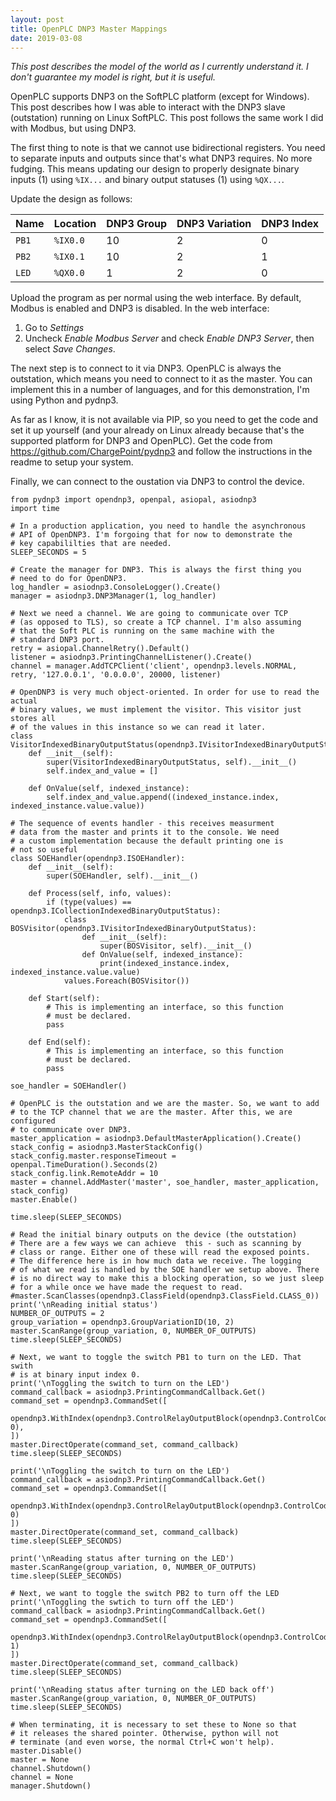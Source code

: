 ```yaml
---
layout: post
title: OpenPLC DNP3 Master Mappings
date: 2019-03-08
---
```


_This post describes the model of the world as I currently understand it.
I don't guarantee my model is right, but it is useful._

OpenPLC supports DNP3 on the SoftPLC platform (except for Windows). This post describes how I was
able to interact with the DNP3 slave (outstation) running on Linux SoftPLC. This post follows the
same work I did with Modbus, but using DNP3.

The first thing to note is that we cannot use bidirectional registers. You need to separate inputs
and outputs since that's what DNP3 requires. No more fudging. This means updating our design to 
properly designate binary inputs (1) using `%IX...` and binary output statuses (1) using `%QX...`.

Update the design as follows:

| Name  | Location | DNP3 Group | DNP3 Variation | DNP3 Index |
|-------|----------|------------|----------------|------------|
| `PB1` | `%IX0.0` | 10         | 2              | 0          |
| `PB2` | `%IX0.1` | 10         | 2              | 1          |
| `LED` | `%QX0.0` | 1          | 2              | 0          |

Upload the program as per normal using the web interface. By default, Modbus is enabled and DNP3 is disabled. In the web interface:

1. Go to *Settings*
1. Uncheck *Enable Modbus Server* and check *Enable DNP3 Server*, then select *Save Changes*.

The next step is to connect to it via DNP3. OpenPLC is always the outstation, which means you need to connect to it as
the master. You can implement this in a number of languages, and for this demonstration, I'm using Python and pydnp3.

As far as I know, it is not available via PIP, so you need to get the code and set it up yourself (and your already on Linux already because that's the supported platform for DNP3 and OpenPLC). Get the code from https://github.com/ChargePoint/pydnp3 and follow the instructions in the readme to setup your system.

Finally, we can connect to the oustation via DNP3 to control the device.

```
from pydnp3 import opendnp3, openpal, asiopal, asiodnp3
import time

# In a production application, you need to handle the asynchronous
# API of OpenDNP3. I'm forgoing that for now to demonstrate the
# key capabililties that are needed.
SLEEP_SECONDS = 5

# Create the manager for DNP3. This is always the first thing you
# need to do for OpenDNP3.
log_handler = asiodnp3.ConsoleLogger().Create()
manager = asiodnp3.DNP3Manager(1, log_handler)

# Next we need a channel. We are going to communicate over TCP
# (as opposed to TLS), so create a TCP channel. I'm also assuming
# that the Soft PLC is running on the same machine with the 
# standard DNP3 port.
retry = asiopal.ChannelRetry().Default()
listener = asiodnp3.PrintingChannelListener().Create()
channel = manager.AddTCPClient('client', opendnp3.levels.NORMAL, retry, '127.0.0.1', '0.0.0.0', 20000, listener)

# OpenDNP3 is very much object-oriented. In order for use to read the actual
# binary values, we must implement the visitor. This visitor just stores all
# of the values in this instance so we can read it later.
class VisitorIndexedBinaryOutputStatus(opendnp3.IVisitorIndexedBinaryOutputStatus):
    def __init__(self):
        super(VisitorIndexedBinaryOutputStatus, self).__init__()
        self.index_and_value = []

    def OnValue(self, indexed_instance):
        self.index_and_value.append((indexed_instance.index, indexed_instance.value.value))

# The sequence of events handler - this receives measurment
# data from the master and prints it to the console. We need
# a custom implementation because the default printing one is
# not so useful
class SOEHandler(opendnp3.ISOEHandler):
    def __init__(self):
        super(SOEHandler, self).__init__()

    def Process(self, info, values):
        if (type(values) == opendnp3.ICollectionIndexedBinaryOutputStatus):
            class BOSVisitor(opendnp3.IVisitorIndexedBinaryOutputStatus):
                def __init__(self):
                    super(BOSVisitor, self).__init__()
                def OnValue(self, indexed_instance):
                    print(indexed_instance.index, indexed_instance.value.value)
            values.Foreach(BOSVisitor())

    def Start(self):
        # This is implementing an interface, so this function
        # must be declared.
        pass

    def End(self):
        # This is implementing an interface, so this function
        # must be declared.
        pass

soe_handler = SOEHandler()

# OpenPLC is the outstation and we are the master. So, we want to add
# to the TCP channel that we are the master. After this, we are configured
# to communicate over DNP3.
master_application = asiodnp3.DefaultMasterApplication().Create()
stack_config = asiodnp3.MasterStackConfig()
stack_config.master.responseTimeout = openpal.TimeDuration().Seconds(2)
stack_config.link.RemoteAddr = 10
master = channel.AddMaster('master', soe_handler, master_application, stack_config)
master.Enable()

time.sleep(SLEEP_SECONDS)

# Read the initial binary outputs on the device (the outstation)
# There are a few ways we can achieve  this - such as scanning by
# class or range. Either one of these will read the exposed points.
# The difference here is in how much data we receive. The logging
# of what we read is handled by the SOE handler we setup above. There
# is no direct way to make this a blocking operation, so we just sleep
# for a while once we have made the request to read.
#master.ScanClasses(opendnp3.ClassField(opendnp3.ClassField.CLASS_0))
print('\nReading initial status')
NUMBER_OF_OUTPUTS = 2
group_variation = opendnp3.GroupVariationID(10, 2)
master.ScanRange(group_variation, 0, NUMBER_OF_OUTPUTS)
time.sleep(SLEEP_SECONDS)

# Next, we want to toggle the switch PB1 to turn on the LED. That swith
# is at binary input index 0.
print('\nToggling the switch to turn on the LED')
command_callback = asiodnp3.PrintingCommandCallback.Get()
command_set = opendnp3.CommandSet([
    opendnp3.WithIndex(opendnp3.ControlRelayOutputBlock(opendnp3.ControlCode.LATCH_ON), 0),
])
master.DirectOperate(command_set, command_callback)
time.sleep(SLEEP_SECONDS)

print('\nToggling the switch to turn on the LED')
command_callback = asiodnp3.PrintingCommandCallback.Get()
command_set = opendnp3.CommandSet([
    opendnp3.WithIndex(opendnp3.ControlRelayOutputBlock(opendnp3.ControlCode.LATCH_OFF), 0)
])
master.DirectOperate(command_set, command_callback)
time.sleep(SLEEP_SECONDS)

print('\nReading status after turning on the LED')
master.ScanRange(group_variation, 0, NUMBER_OF_OUTPUTS)
time.sleep(SLEEP_SECONDS)

# Next, we want to toggle the switch PB2 to turn off the LED
print('\nToggling the swtich to turn off the LED')
command_callback = asiodnp3.PrintingCommandCallback.Get()
command_set = opendnp3.CommandSet([
    opendnp3.WithIndex(opendnp3.ControlRelayOutputBlock(opendnp3.ControlCode.LATCH_ON), 1)
])
master.DirectOperate(command_set, command_callback)
time.sleep(SLEEP_SECONDS)

print('\nReading status after turning on the LED back off')
master.ScanRange(group_variation, 0, NUMBER_OF_OUTPUTS)
time.sleep(SLEEP_SECONDS)

# When terminating, it is necessary to set these to None so that
# it releases the shared pointer. Otherwise, python will not
# terminate (and even worse, the normal Ctrl+C won't help).
master.Disable()
master = None
channel.Shutdown()
channel = None
manager.Shutdown()
```
